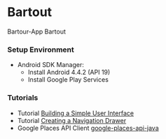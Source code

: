 # Bartout

Bartour-App Bartout
### Setup Environment
* Android SDK Manager:
  * Install Android 4.4.2 (API 19)
  * Install Google Play Services

### Tutorials
* Tutorial [Building a Simple User Interface](https://developer.android.com/training/basics/firstapp/building-ui.html)
* Tutorial [Creating a Navigation Drawer](https://developer.android.com/training/implementing-navigation/nav-drawer.html)
* Google Places API Client [google-places-api-java](https://github.com/windy1/google-places-api-java)
